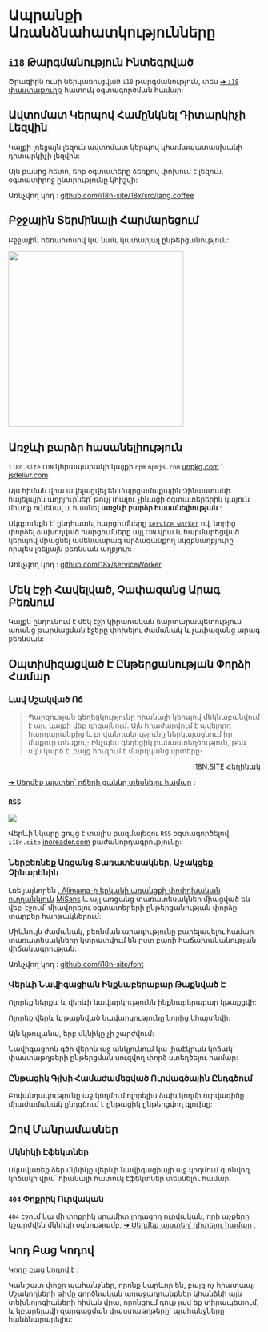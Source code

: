 # Ապրանքի Առանձնահատկությունները

## `i18` Թարգմանություն Ինտեգրված

Ծրագիրն ունի ներկառուցված `i18` թարգմանություն, տես [➔ `i18` փաստաթուղթ](/i18) հատուկ օգտագործման համար:

## Ավտոմատ Կերպով Համընկնել Դիտարկիչի Լեզվին

Կայքի լռելյայն լեզուն ավտոմատ կերպով կհամապատասխանի դիտարկիչի լեզվին:

Այն բանից հետո, երբ օգտատերը ձեռքով փոխում է լեզուն, օգտատիրոջ ընտրությունը կհիշվի:

Առնչվող կոդ : [github.com/i18n-site/18x/src/lang.coffee](https://github.com/i18n-site/18x/blob/main/src/lang.coffee)

## Բջջային Տերմինալի Հարմարեցում

Բջջային հեռախոսով կա նաև կատարյալ ընթերցանություն:

<img src="//p.3ti.site/1721379497.avif" width="350px">

## <a rel=id href="#ha" id="ha"></a> Առջևի բարձր հասանելիություն

`i18n.site` `CDN` կհրապարակի կայքի `npm` `npmjs.com` [unpkg.com](//unpkg.com) ՝ [jsdelivr.com](//jsdelivr.com)

Այս հիման վրա ավելացվել են մայրցամաքային Չինաստանի հայելային աղբյուրներ՝ թույլ տալու չինացի օգտատերերին կայուն մուտք ունենալ և հասնել **առջևի բարձր հասանելիության** :

Սկզբունքն է՝ ընդհատել հարցումները [`service worker`](https://developer.mozilla.org/docs/Web/API/Service_Worker_API) ով, նորից փորձել ձախողված հարցումները այլ `CDN` վրա և հարմարեցված կերպով միացնել ամենաարագ արձագանքող սկզբնաղբյուրը՝ որպես լռելյայն բեռնման աղբյուր:

Առնչվող կոդ : [github.com/18x/serviceWorker](https://github.com/i18n-site/18x/tree/main/serviceWorker)

## Մեկ Էջի Հավելված, Չափազանց Արագ Բեռնում

Կայքն ընդունում է մեկ էջի կիրառական ճարտարապետություն՝ առանց թարմացման էջերը փոխելու ժամանակ և չափազանց արագ բեռնման:

## Օպտիմիզացված Է Ընթերցանության Փորձի Համար

### Լավ Մշակված Ոճ

> Պարզության գեղեցկությունը հիանալի կերպով մեկնաբանվում է այս կայքի վեբ դիզայնում:
> Այն հրաժարվում է ավելորդ հարդարանքից և բովանդակությունը ներկայացնում իր մաքուր տեսքով։
> Ինչպես գեղեցիկ բանաստեղծություն, թեև այն կարճ է, բայց հուզում է մարդկանց սրտերը։

<p style="text-align:right">I18N.SITE Հեղինակ</p>

[➔ Սեղմեք այստեղ՝ ոճերի ցանկը տեսնելու համար](/i18n.site/md/styl) :

### `RSS`

![](//p.3ti.site/1725541085.avif)

Վերևի նկարը ցույց է տալիս բազմալեզու `RSS` օգտագործելով `i18n.site` [inoreader.com](//inoreader.com) բաժանորդագրությունը:

### Ներբեռնեք Առցանց Տառատեսակներ, Աջակցեք Չինարենին

Լռելյայնորեն [, Alimama-ի երկակի առանցքի փոփոխական ուղղանկյուն](https://www.iconfont.cn/fonts/detail?cnid=pOvFIr086ADR) [MiSans](https://hyperos.mi.com/font/zh/download/) և այլ առցանց տառատեսակներ միացված են վեբ-էջում՝ միավորելու օգտատերերի ընթերցանության փորձը տարբեր հարթակներում:

Միևնույն ժամանակ, բեռնման արագությունը բարելավելու համար տառատեսակները կտրատվում են ըստ բառի հաճախականության վիճակագրության:

Առնչվող կոդ : [github.com/i18n-site/font](https://github.com/i18n-site/font)

### Վերևի Նավիգացիան Ինքնաբերաբար Թաքնված Է

Ոլորեք ներքև և վերևի նավարկությունն ինքնաբերաբար կթաքցվի:

Ոլորեք վերև և թաքնված նավարկությունը նորից կհայտնվի:

Այն կթուլանա, երբ մկնիկը չի շարժվում:

Նավիգացիոն գծի վերին աջ անկյունում կա լիաէկրան կոճակ՝ փաստաթղթերի ընթերցման սուզվող փորձ ստեղծելու համար:

### Ընթացիկ Գլխի Համաժամեցված Ուրվագծային Ընդգծում

Բովանդակությունը աջ կողմում ոլորելիս ձախ կողմի ուրվագիծը միաժամանակ ընդգծում է ընթացիկ ընթերցվող գլուխը:

## Զով Մանրամասներ

### Մկնիկի Էֆեկտներ

Սկավառեք ձեր մկնիկը վերևի նավիգացիայի աջ կողմում գտնվող կոճակի վրա՝ հիանալի հատուկ էֆեկտներ տեսնելու համար:

### `404` Փոքրիկ Ուրվական

`404` էջում կա մի փոքրիկ սրամիտ լողացող ուրվական, որի աչքերը կշարժվեն մկնիկի օգնությամբ, [➔ Սեղմեք այստեղ՝ դիտելու համար](/404) ,

## Կոդ Բաց Կոդով

[Կոդը բաց կոդով է](/i18n.site/c/src) [:](//groups.google.com/u/2/g/i18n-site)

Կան շատ փոքր պահանջներ, որոնք կարևոր են, բայց ոչ հրատապ: Մշակողների թիմը գործնական առաջադրանքներ կհանձնի այն տեխնոլոգիաների հիման վրա, որոնցում դուք լավ եք տիրապետում, և կբարելավի զարգացման փաստաթղթերը` պահանջները հանձնարարելիս: